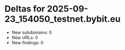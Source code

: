 # Deltas for 2025-09-23_154050_testnet.bybit.eu
- New subdomains: 0
- New URLs: 0
- New findings: 0
